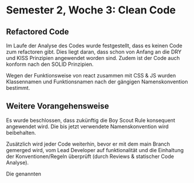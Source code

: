 # Semester 2, Woche 3: Clean Code

## Refactored Code

Im Laufe der Analyse des Codes wurde festgestellt, dass es keinen Code zum refactoren gibt. Dies liegt daran, dass schon von Anfang an die DRY und KISS Prinzipien angewendet worden sind. Zudem ist der Code auch konform nach den SOLID Prinzipien.

Wegen der Funktionsweise von react zusammen mit CSS & JS wurden Klassennamen und Funktionsnamen nach der gängigen Namenskonvention bestimmt.

## Weitere Vorangehensweise

Es wurde beschlossen, dass zukünftig die Boy Scout Rule konsequent angewendet wird. Die bis jetzt verwendete Namenskonvention wird beibehalten.

Zusätzlich wird jeder Code weiterhin, bevor er mit dem main Branch gemerged wird, vom Lead Developer auf funktionalität und die Einhaltung der Konventionen/Regeln überprüft (durch Reviews & statischer Code Analyse).

Die genannten 